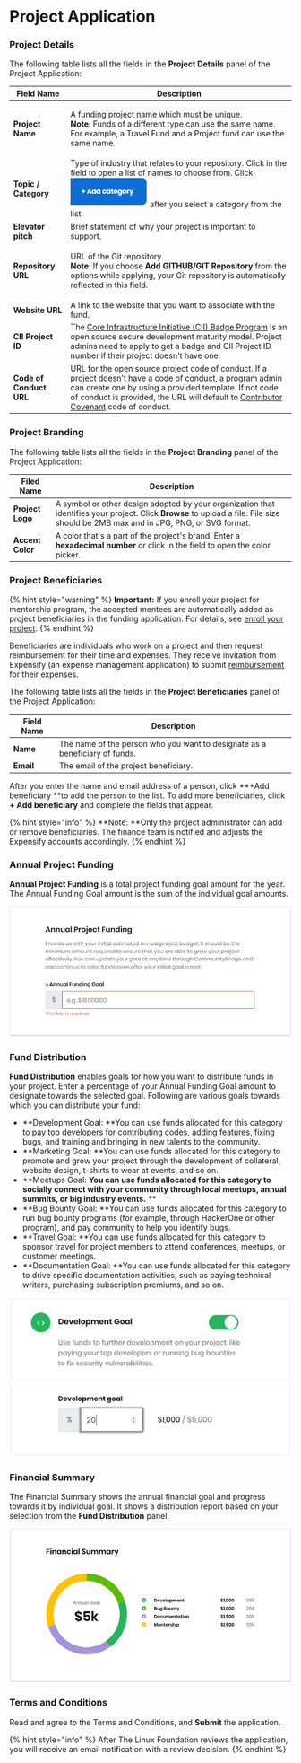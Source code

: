 # Project Application

### Project Details

The following table lists all the fields in the **Project Details** panel of the Project Application:

| Field Name              | Description                                                                                                                                                                                                                                                                                                                       |
| ----------------------- | --------------------------------------------------------------------------------------------------------------------------------------------------------------------------------------------------------------------------------------------------------------------------------------------------------------------------------- |
| **Project Name**        | <p>A funding project name which must be unique.<br><strong>Note: </strong>Funds of a different type can use the same name. For example, a Travel Fund and a Project fund can use the same name.</p>                                                                                                                               |
| **Topic / Category**    | Type of industry that relates to your repository. Click in the field to open a list of names to choose from. Click ![](<../.gitbook/assets/18088098 (3) (2) (1).jpg>) after you select a category from the list.                                                                                                                  |
| **Elevator pitch**      | Brief statement of why your project is important to support.                                                                                                                                                                                                                                                                      |
| **Repository URL**      | <p>URL of the Git repository. <br><strong>Note:</strong> If you choose <strong>Add GITHUB/GIT Repository </strong>from the options while applying, your Git repository is automatically reflected in this field.</p>                                                                                                              |
| **Website URL**         | A link to the website that you want to associate with the fund.                                                                                                                                                                                                                                                                   |
| **CII Project ID**      | The [Core Infrastructure Initiative (CII) Badge Program](https://www.coreinfrastructure.org/programs/badge-program/) is an open source secure development maturity model. Project admins need to apply to get a badge and CII Project ID number if their project doesn't have one.                                                |
| **Code of Conduct URL** | URL for the open source project code of conduct. If a project doesn't have a code of conduct, a program admin can create one by using a provided template. If not code of conduct is provided, the URL will default to [Contributor Covenant](https://www.contributor-covenant.org/version/1/4/code-of-conduct) code of conduct.  |

### Project Branding

The following table lists all the fields in the **Project Branding** panel of the Project Application:

| Filed Name       | Description                                                                                                                                                                        |
| ---------------- | ---------------------------------------------------------------------------------------------------------------------------------------------------------------------------------- |
| **Project Logo** | A symbol or other design adopted by your organization that identifies your project. Click **Browse** to upload a file. File size should be 2MB max and in JPG, PNG, or SVG format. |
| **Accent Color** | A color that's a part of the project's brand.  Enter a **hexadecimal number** or click in the field to open the color picker.                                                      |

### Project Beneficiaries

{% hint style="warning" %}
**Important:** If you enroll your project for mentorship program, the accepted mentees are automatically added as project beneficiaries in the funding application. For details, see [enroll your project](../mentorship/administrators/enroll-your-program/).
{% endhint %}

Beneficiaries are individuals who work on a project and then request reimbursement for their time and expenses. They receive invitation from Expensify (an expense management application) to submit  [reimbursement](get-reimbursed.md) for their expenses.

The following table lists all the fields in the **Project Beneficiaries** panel of the Project Application:

| Field Name | Description                                                                 |
| ---------- | --------------------------------------------------------------------------- |
| **Name**   | The name of the person who you want to designate as a beneficiary of funds. |
| **Email**  | The email of the project beneficiary.                                       |

After you enter the name and email address of a person, click **+Add beneficiary **to add the person to the list. To add more beneficiaries, click **+ Add beneficiary** and complete the fields that appear.

{% hint style="info" %}
**Note: **Only the project administrator can add or remove beneficiaries. The finance team is notified and adjusts the Expensify accounts accordingly.
{% endhint %}

### Annual Project Funding

**Annual Project Funding** is a total project funding goal amount for the year. The Annual Funding Goal amount is the sum of the individual goal amounts.

![Annual Project Funding](../.gitbook/assets/7418619.jpg)

### Fund Distribution

**Fund Distribution** enables goals for how you want to distribute funds in your project. Enter a percentage of your Annual Funding Goal amount to designate towards the selected goal. Following are various goals towards which you can distribute your fund:

* **Development Goal: **You can use funds allocated for this category to pay top developers for contributing codes, adding features, fixing bugs, and training and bringing in new talents to the community.
* **Marketing Goal: **You can use funds allocated for this category to promote and grow your project through the development of collateral, website design, t-shirts to wear at events, and so on.
* **Meetups Goal: **You can use funds allocated for this category to socially connect with your community through local meetups, annual summits, or big industry events.** **
* **Bug Bounty Goal: **You can use funds allocated for this category to run bug bounty programs (for example, through HackerOne or other program), and pay community to help you identify bugs.
* **Travel Goal: **You can use funds allocated for this category to sponsor travel for project members to attend conferences, meetups, or customer meetings.
* **Documentation Goal: **You can use funds allocated for this category to drive specific documentation activities, such as paying technical writers, purchasing subscription premiums, and so on.

![](../.gitbook/assets/7418622.png)

### Financial Summary

The Financial Summary shows the annual financial goal and progress towards it by individual goal. It shows a distribution report based on your selection from the **Fund Distribution** panel.

![Financial Summary](../.gitbook/assets/7418621.png)

### Terms and Conditions

Read and agree to the Terms and Conditions, and **Submit** the application.

{% hint style="info" %}
After The Linux Foundation reviews the application, you will receive an email notification with a review decision. 
{% endhint %}
